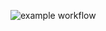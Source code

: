 ![example workflow](https://github.com/shlenskov/yamdb_final/actions/workflows/yamdb_workflow.yml/badge.svg)
